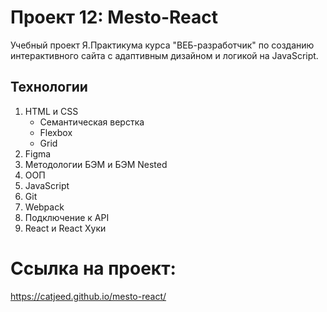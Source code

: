# Проект 12: Mesto-React
Учебный проект Я.Практикума курса "ВЕБ-разработчик" по созданию интерактивного сайта c адаптивным дизайном и логикой на JavaScript.

## Технологии
1. HTML и CSS
    + Семантическая верстка
    + Flexbox
    + Grid
2. Figma
3. Методологии БЭМ и БЭМ Nested
4. ООП
5. JavaScript
6. Git
7. Webpack
8. Подключение к API
9. React и React Хуки
# Ссылка на проект:
https://catjeed.github.io/mesto-react/
